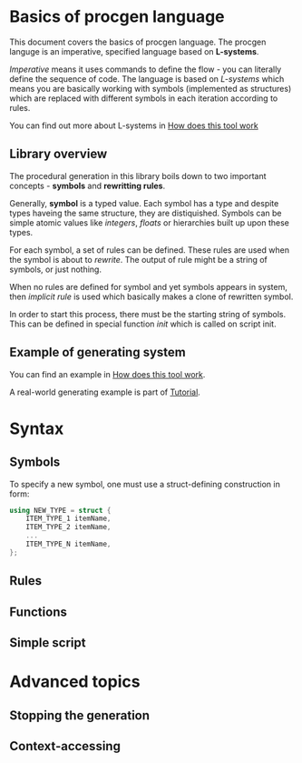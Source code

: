 # Basics of procgen language

This document covers the basics of procgen language. The procgen languge is an imperative, specified language based on **L-systems**.

*Imperative* means it uses commands to define the flow - you can literally define the sequence of code. The language is based on *L-systems* which means
you are basically working with symbols (implemented as structures) which are replaced with different symbols in each iteration according to rules. 

You can find out more about L-systems in [How does this tool work](HOWDOESITWORK.md)

## Library overview 

The procedural generation in this library boils down to two important concepts - **symbols** and **rewritting rules**. 

Generally, **symbol** is a typed value. Each symbol has a type and despite types haveing the same structure, they are distiquished.
Symbols can be simple atomic values like *integers*, *floats* or hierarchies built up upon these types. 

For each symbol, a set of rules can be defined. These rules are used when the symbol is about to *rewrite*. The output of rule might be a string of symbols, or 
just nothing. 

When no rules are defined for symbol and yet symbols appears in system, then *implicit rule* is used which basically makes a clone of rewritten symbol.


In order to start this process, there must be the starting string of symbols. This can be defined in special function *init* which is called on script init.

## Example of generating system

You can find an example in [How does this tool work](HOWDOESITWORK.md).

A real-world generating example is part of [Tutorial](TUTORIAL.md).


# Syntax

## Symbols

To specify a new symbol, one must use a struct-defining construction in form:

```cpp
using NEW_TYPE = struct {
    ITEM_TYPE_1 itemName,
    ITEM_TYPE_2 itemName,
    ...
    ITEM_TYPE_N itemName,
};
```




## Rules

## Functions

## Simple script


# Advanced topics

## Stopping the generation
## Context-accessing

